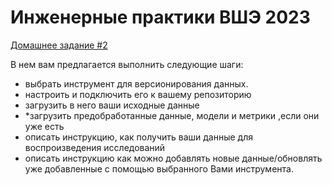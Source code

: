 # Инженерные практики ВШЭ 2023

[Домашнее задание #2](https://github.com/gvolsky/engineering-practices-hse/tree/hw02)

В нем вам предлагается выполнить следующие шаги:
- выбрать инструмент для версионирования данных. 
- настроить и подключить его к вашему репозиторию
- загрузить в него ваши исходные данные
- *загрузить предобработанные данные, модели и метрики ,если они уже есть
- описать инструкцию, как получить ваши данные для воспроизведения исследований 
- описать инструкцию как можно добавлять новые данные/обновлять уже добавленные с помощью выбранного Вами инструмента.

